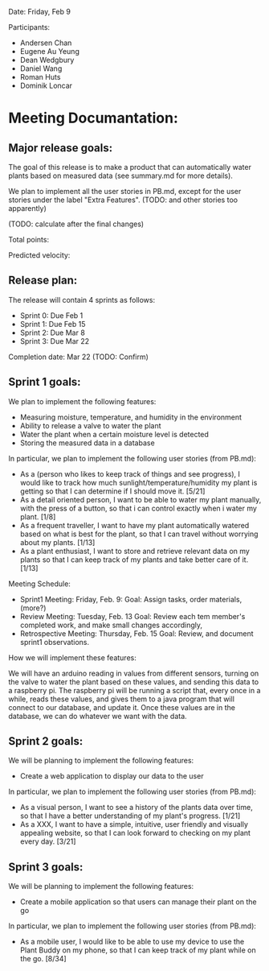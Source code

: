 
Date: Friday, Feb 9

Participants:
  - Andersen Chan
  - Eugene Au Yeung
  - Dean Wedgbury
  - Daniel Wang
  - Roman Huts
  - Dominik Loncar
  
# Meeting Documantation: 
 
## Major release goals:

  The goal of this release is to make a product that can automatically water plants based on 
  measured data (see summary.md for more details).
  
  We plan to implement all the user stories in PB.md, except for the user stories under the label "Extra Features". 
    (TODO: and other stories too apparently)
  
  (TODO: calculate after the final changes)
  
  Total points: 
  
  Predicted velocity:
  
## Release plan:

  The release will contain 4 sprints as follows: 
  - Sprint 0: Due Feb 1
  - Sprint 1: Due Feb 15
  - Sprint 2: Due Mar 8
  - Sprint 3: Due Mar 22
  
  Completion date: Mar 22 (TODO: Confirm)
  
  
## Sprint 1 goals:

  We plan to implement the following features:
  - Measuring moisture, temperature, and humidity in the environment
  - Ability to release a valve to water the plant
  - Water the plant when a certain moisture level is detected
  - Storing the measured data in a database
  
  In particular, we plan to implement the following user stories (from PB.md):
  - As a (person who likes to keep track of things and see progress), I would like to track how much 
    sunlight/temperature/humidity my plant is getting so that I can determine if I should move it. [5/21]
  - As a detail oriented person, I want to be able to water my plant manually, with the press of a button,
    so that i can control exactly when i water my plant. [1/8]
  - As a frequent traveller, I want to have my plant automatically watered based on what is best for the plant, 
    so that I can travel without worrying about my plants. [1/13]
  - As a plant enthusiast, I want to store and retrieve relevant data on my plants so that I can keep track
    of my plants and take better care of it. [1/13]
    
  Meeting Schedule:
  - Sprint1 Meeting: Friday, Feb. 9:
    Goal: Assign tasks, order materials, (more?)
  - Review Meeting: Tuesday, Feb. 13
    Goal: Review each tem member's completed work, and make small changes accordingly,  
  - Retrospective Meeting: Thursday, Feb. 15
    Goal: Review, and document sprint1 observations.
 
 How we will implement these features:
 
  We will have an arduino reading in values from different sensors, turning on the valve to water the plant based on these values, and sending this data to a raspberry pi. The raspberry pi will be running a script that, every once in a while, reads these values, and gives them to a java program that will connect to our database, and update it. Once these values are in the database, we can do whatever we want with the data.
    
## Sprint 2 goals:
  
  We will be planning to implement the following features:
  - Create a web application to display our data to the user

  In particular, we plan to implement the following user stories (from PB.md):
  - As a visual person, I want to see a history of the plants data over time, 
    so that I have a better understanding of my plant's progress. [1/21]
  - As a XXX, I want to have a simple, intuitive, user friendly and visually appealing website,
    so that I can look forward to checking on my plant every day. [3/21]
    
 ## Sprint 3 goals:
 
  We will be planning to implement the following features:
  - Create a mobile application so that users can manage their plant on the go
 
  In particular, we plan to implement the following user stories (from PB.md):
  - As a mobile user, I would like to be able to use my device to use the Plant Buddy on my phone,
    so that I can keep track of my plant while on the go. [8/34]
 





